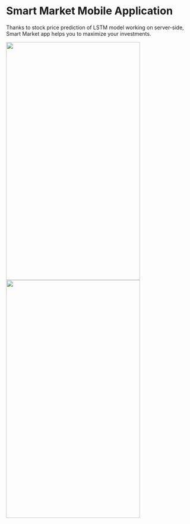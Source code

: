 # Smart Market Mobile Application

  Thanks to stock price prediction of LSTM model working on server-side, Smart Market app helps you to maximize your investments.

<img src="https://user-images.githubusercontent.com/29532729/62936285-14210180-bdd2-11e9-8f71-64b381e1beb2.jpg" height="640" width="360">
<img src="https://user-images.githubusercontent.com/29532729/62939182-53068580-bdd9-11e9-9b89-d978b6e4ec39.jpg" height="640" width="360">
